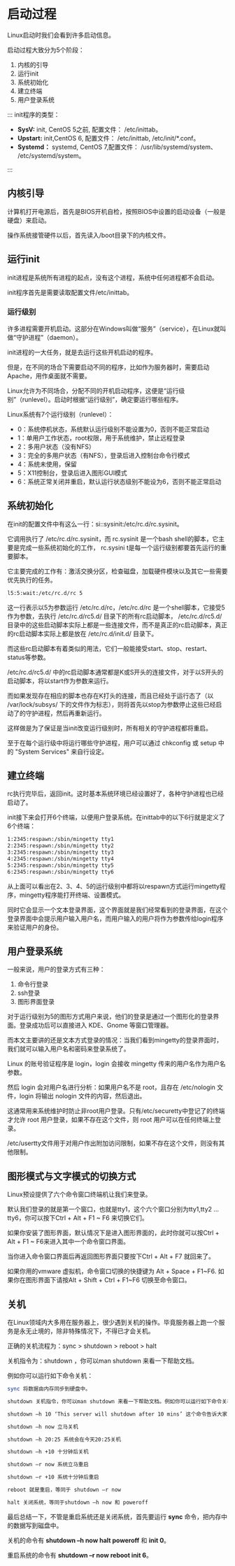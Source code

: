 # 启动过程

Linux启动时我们会看到许多启动信息。

启动过程大致分为5个阶段：

1. 内核的引导
2. 运行init
3. 系统初始化
4. 建立终端
5. 用户登录系统

:::
init程序的类型：

- **SysV:** init, CentOS 5之前, 配置文件： /etc/inittab。
- **Upstart:** init,CentOS 6, 配置文件： /etc/inittab, /etc/init/*.conf。
- **Systemd：** systemd, CentOS 7,配置文件： /usr/lib/systemd/system、 /etc/systemd/system。

:::

## 内核引导

计算机打开电源后，首先是BIOS开机自检，按照BIOS中设置的启动设备（一般是硬盘）来启动。

操作系统接管硬件以后，首先读入/boot目录下的内核文件。

## 运行init

init进程是系统所有进程的起点，没有这个进程，系统中任何进程都不会启动。

init程序首先是需要读取配置文件/etc/inittab。

### 运行级别

许多进程需要开机启动。这部分在Windows叫做“服务”（service），在Linux就叫做“守护进程”（daemon）。

init进程的一大任务，就是去运行这些开机启动的程序。

但是，在不同的场合下需要启动不同的程序，比如作为服务器时，需要启动Apache，用作桌面就不需要。

Linux允许为不同场合，分配不同的开机启动程序，这便是“运行级别”（runlevel）。启动时根据“运行级别”，确定要运行哪些程序。

Linux系统有7个运行级别（runlevel）：

- 0：系统停机状态，系统默认运行级别不能设置为0，否则不能正常启动
- 1：单用户工作状态，root权限，用于系统维护，禁止远程登录
- 2：多用户状态（没有NFS）
- 3：完全的多用户状态（有NFS），登录后进入控制台命令行模式
- 4：系统未使用，保留
- 5：X11控制台，登录后进入图形GUI模式
- 6：系统正常关闭并重启，默认运行状态级别不能设为6，否则不能正常启动

## 系统初始化

在init的配置文件中有这么一行：si::sysinit:/etc/rc.d/rc.sysinit。

它调用执行了 /etc/rc.d/rc.sysinit，而 rc.sysinit 是一个bash shell的脚本，它主要是完成一些系统初始化的工作， rc.sysini t是每一个运行级别都要首先运行的重要脚本。

它主要完成的工作有：激活交换分区，检查磁盘，加载硬件模块以及其它一些需要优先执行的任务。

```sh
l5:5:wait:/etc/rc.d/rc 5
```

这一行表示以5为参数运行 /etc/rc.d/rc，/etc/rc.d/rc 是一个shell脚本，它接受5作为参数，去执行 /etc/rc.d/rc5.d/ 目录下的所有rc启动脚本， /etc/rc.d/rc5.d/ 目录中的这些启动脚本实际上都是一些连接文件，而不是真正的rc启动脚本，真正的rc启动脚本实际上都是放在 /etc/rc.d/init.d/ 目录下。

而这些rc启动脚本有着类似的用法，它们一般能接受start、stop、restart、status等参数。

/etc/rc.d/rc5.d/ 中的rc启动脚本通常都是K或S开头的连接文件，对于以S开头的启动脚本，将以start作为参数来运行。

而如果发现存在相应的脚本也存在K打头的连接，而且已经处于运行态了（以 /var/lock/subsys/ 下的文件作为标志），则将首先以stop为参数停止这些已经启动了的守护进程，然后再重新运行。

这样做是为了保证是当init改变运行级别时，所有相关的守护进程都将重启。

至于在每个运行级中将运行哪些守护进程，用户可以通过 chkconfig 或 setup 中的 "System Services" 来自行设定。

## 建立终端

rc执行完毕后，返回init。这时基本系统环境已经设置好了，各种守护进程也已经启动了。

init接下来会打开6个终端，以便用户登录系统。在inittab中的以下6行就是定义了6个终端：

```sh
1:2345:respawn:/sbin/mingetty tty1
2:2345:respawn:/sbin/mingetty tty2
3:2345:respawn:/sbin/mingetty tty3
4:2345:respawn:/sbin/mingetty tty4
5:2345:respawn:/sbin/mingetty tty5
6:2345:respawn:/sbin/mingetty tty6
```

从上面可以看出在2、3、4、5的运行级别中都将以respawn方式运行mingetty程序，mingetty程序能打开终端、设置模式。

同时它会显示一个文本登录界面，这个界面就是我们经常看到的登录界面，在这个登录界面中会提示用户输入用户名，而用户输入的用户将作为参数传给login程序来验证用户的身份。

## 用户登录系统

一般来说，用户的登录方式有三种：

1. 命令行登录
2. ssh登录
3. 图形界面登录

对于运行级别为5的图形方式用户来说，他们的登录是通过一个图形化的登录界面。登录成功后可以直接进入 KDE、Gnome 等窗口管理器。

而本文主要讲的还是文本方式登录的情况：当我们看到mingetty的登录界面时，我们就可以输入用户名和密码来登录系统了。

Linux 的账号验证程序是 login，login 会接收 mingetty 传来的用户名作为用户名参数。

然后 login 会对用户名进行分析：如果用户名不是 root，且存在 /etc/nologin 文件，login 将输出 nologin 文件的内容，然后退出。

这通常用来系统维护时防止非root用户登录。只有/etc/securetty中登记了的终端才允许 root 用户登录，如果不存在这个文件，则 root 用户可以在任何终端上登录。

/etc/usertty文件用于对用户作出附加访问限制，如果不存在这个文件，则没有其他限制。

## 图形模式与文字模式的切换方式

Linux预设提供了六个命令窗口终端机让我们来登录。

默认我们登录的就是第一个窗口，也就是tty1，这个六个窗口分别为tty1,tty2 … tty6，你可以按下Ctrl + Alt + F1 ~ F6 来切换它们。

如果你安装了图形界面，默认情况下是进入图形界面的，此时你就可以按Ctrl + Alt + F1 ~ F6来进入其中一个命令窗口界面。

当你进入命令窗口界面后再返回图形界面只要按下Ctrl + Alt + F7 就回来了。

如果你用的vmware 虚拟机，命令窗口切换的快捷键为 Alt + Space + F1~F6. 如果你在图形界面下请按Alt + Shift + Ctrl + F1~F6 切换至命令窗口。

## 关机

在Linux领域内大多用在服务器上，很少遇到关机的操作。毕竟服务器上跑一个服务是永无止境的，除非特殊情况下，不得已才会关机。

正确的关机流程为：sync > shutdown > reboot > halt

关机指令为：shutdown ，你可以man shutdown 来看一下帮助文档。

例如你可以运行如下命令关机：

```sh
sync 将数据由内存同步到硬盘中。

shutdown 关机指令，你可以man shutdown 来看一下帮助文档。例如你可以运行如下命令关机：

shutdown –h 10 ‘This server will shutdown after 10 mins’ 这个命令告诉大家，计算机将在10分钟后关机，并且会显示在登陆用户的当前屏幕中。

shutdown –h now 立马关机

shutdown –h 20:25 系统会在今天20:25关机

shutdown –h +10 十分钟后关机

shutdown –r now 系统立马重启

shutdown –r +10 系统十分钟后重启

reboot 就是重启，等同于 shutdown –r now

halt 关闭系统，等同于shutdown –h now 和 poweroff
```

最后总结一下，不管是重启系统还是关闭系统，首先要运行 **sync** 命令，把内存中的数据写到磁盘中。

关机的命令有 **shutdown –h now halt poweroff** 和 **init 0**。

重启系统的命令有 **shutdown –r now reboot init 6**。